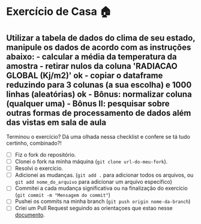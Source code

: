 # Exercício de Casa 🏠 

Utilizar a tabela de dados do clima de seu estado, manipule os dados de acordo com as instruções abaixo:
    - calcular a média da temperatura da amostra
    - retirar nulos da coluna 'RADIACAO GLOBAL (Kj/m2)' ok
    - copiar o dataframe reduzindo para 3 colunas (a sua escolha) e 1000 linhas (aleatórias) ok
    - Bônus: normalizar coluna (qualquer uma)
    - Bônus II: pesquisar sobre outras formas de processamento de dados além das vistas em sala de aula
---

Terminou o exercício? Dá uma olhada nessa checklist e confere se tá tudo certinho, combinado?!

- [ ] Fiz o fork do repositório.
- [ ] Clonei o fork na minha máquina (`git clone url-do-meu-fork`).
- [ ] Resolvi o exercício.
- [ ] Adicionei as mudanças. (`git add .` para adicionar todos os arquivos, ou `git add nome_do_arquivo` para adicionar um arquivo específico)
- [ ] Commitei a cada mudança significativa ou na finalização do exercício (`git commit -m "Mensagem do commit"`)
- [ ] Pushei os commits na minha branch (`git push origin nome-da-branch`)
- [ ] Criei um Pull Request seguindo as orientaçoes que estao nesse [documento](https://github.com/mflilian/repo-example/blob/main/exercicios/para-casa/instrucoes-pull-request.md).
